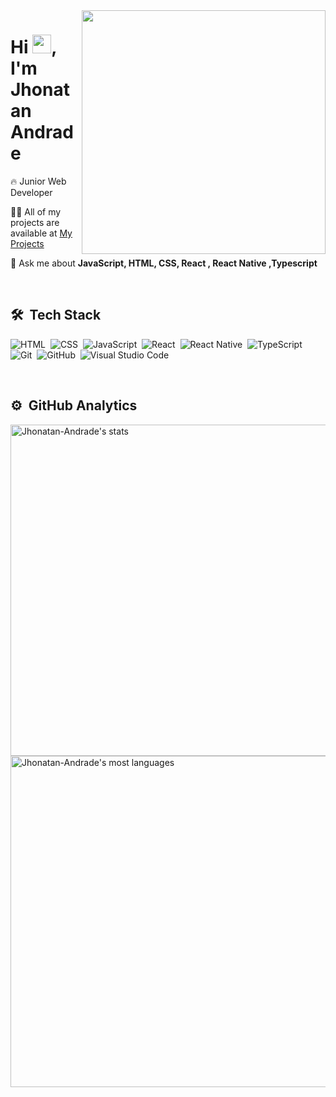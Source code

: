 <img align="right" height="390em" src="https://user-images.githubusercontent.com/54241511/157078319-a68907bd-f4b4-4cd8-8f6a-8af956ac9723.png"/>
<h1 align="left">Hi <img src="https://raw.githubusercontent.com/kaueMarques/kaueMarques/master/hi.gif" width="30px">, I'm Jhonatan Andrade</h1>


 🔥 Junior Web Developer 

 👨‍💻 All of my projects are available at [My Projects](https://portfolio-jhonatan.herokuapp.com)

 💬 Ask me about **JavaScript, HTML, CSS, React , React Native ,Typescript**

<br>

## 🛠 &nbsp;Tech Stack

![HTML](https://img.shields.io/badge/-HTML-05122A?style=flat&logo=HTML5)&nbsp;
![CSS](https://img.shields.io/badge/-CSS-05122A?style=flat&logo=CSS3&logoColor=1572B6)&nbsp;
![JavaScript](https://img.shields.io/badge/-JavaScript-05122A?style=flat&logo=javascript)&nbsp;
![React](https://img.shields.io/badge/-React-05122A?style=flat&logoColor=E18335&logo=react)&nbsp;
![React Native](https://img.shields.io/badge/-React%20Native-05122A?style=flat&logo=react)&nbsp;
![TypeScript](https://img.shields.io/badge/-TypeScript-05122A?style=flat&logo=typescript)&nbsp;
<br>
![Git](https://img.shields.io/badge/-Git-05122A?style=flat&logo=git)&nbsp;
![GitHub](https://img.shields.io/badge/-GitHub-05122A?style=flat&logo=github)&nbsp;
![Visual Studio Code](https://img.shields.io/badge/-Visual%20Studio%20Code-05122A?style=flat&logo=visual-studio-code&logoColor=007ACC)&nbsp;

<br>

## ⚙️ &nbsp;GitHub Analytics
<p align="left">
<img width="530em" src="https://github-readme-stats.vercel.app/api?username=Jhonatan-Andrade&show_icons=true&theme=radical" alt="Jhonatan-Andrade's stats"/>
<img width="530em" src="https://github-readme-stats.vercel.app/api/top-langs/?username=Jhonatan-Andrade&layout=compact&theme=radical" alt="Jhonatan-Andrade's most languages"/>
</p>




